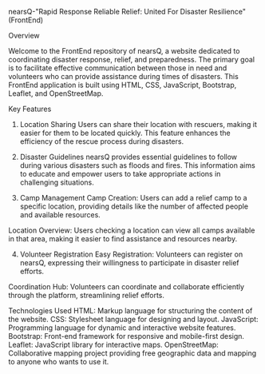 
nearsQ-"Rapid Response Reliable Relief: United For Disaster Resilience" (FrontEnd)

Overview

Welcome to the FrontEnd repository of nearsQ, a website dedicated to coordinating disaster response, relief, and preparedness. The primary goal is to facilitate effective communication between those in need and volunteers who can provide assistance during times of disasters. This FrontEnd application is built using HTML, CSS, JavaScript, Bootstrap, Leaflet, and OpenStreetMap.

Key Features
1. Location Sharing
Users can share their location with rescuers, making it easier for them to be located quickly. This feature enhances the efficiency of the rescue process during disasters.

2. Disaster Guidelines
nearsQ provides essential guidelines to follow during various disasters such as floods and fires. This information aims to educate and empower users to take appropriate actions in challenging situations.

3. Camp Management
Camp Creation: Users can add a relief camp to a specific location, providing details like the number of affected people and available resources.

Location Overview: Users checking a location can view all camps available in that area, making it easier to find assistance and resources nearby.

4. Volunteer Registration
Easy Registration: Volunteers can register on nearsQ, expressing their willingness to participate in disaster relief efforts.

Coordination Hub: Volunteers can coordinate and collaborate efficiently through the platform, streamlining relief efforts.

Technologies Used
HTML: Markup language for structuring the content of the website.
CSS: Stylesheet language for designing and layout.
JavaScript: Programming language for dynamic and interactive website features.
Bootstrap: Front-end framework for responsive and mobile-first design.
Leaflet: JavaScript library for interactive maps.
OpenStreetMap: Collaborative mapping project providing free geographic data and mapping to anyone who wants to use it.
